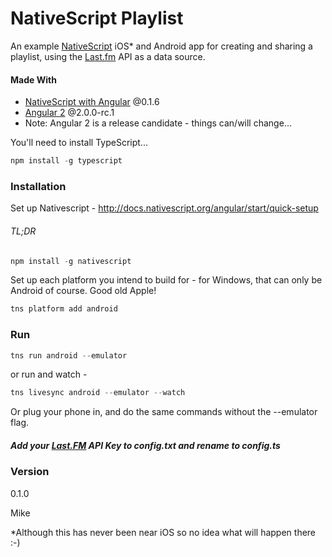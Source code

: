 # NativeScript Playlist

An example [NativeScript](http://docs.nativescript.org/) iOS* and Android app for creating and sharing a playlist, using the [Last.fm](http://www.last.fm/) API as a data source.

#### Made With
  - [NativeScript with Angular](http://docs.nativescript.org/angular/) @0.1.6
  - [Angular 2](https://angular.io/) @2.0.0-rc.1
  - Note: Angular 2 is a release candidate - things can/will change...

You'll need to install TypeScript... 
```javascript
npm install -g typescript
```

### Installation
Set up Nativescript - http://docs.nativescript.org/angular/start/quick-setup

###### TL;DR

```javascript
npm install -g nativescript
```
Set up each platform you intend to build for - for Windows, that can only be Android of course. Good old Apple!

```javascript
tns platform add android
```

### Run
```javascript
tns run android --emulator
```
or run and watch  - 

```javascript
tns livesync android --emulator --watch
```

Or plug your phone in, and do the same commands without the --emulator flag.

##### Add your [Last.FM](http://www.last.fm/api) API Key to **config.txt** and rename to **config.ts**

### Version
0.1.0

Mike

*Although this has never been near iOS so no idea what will happen there :-)